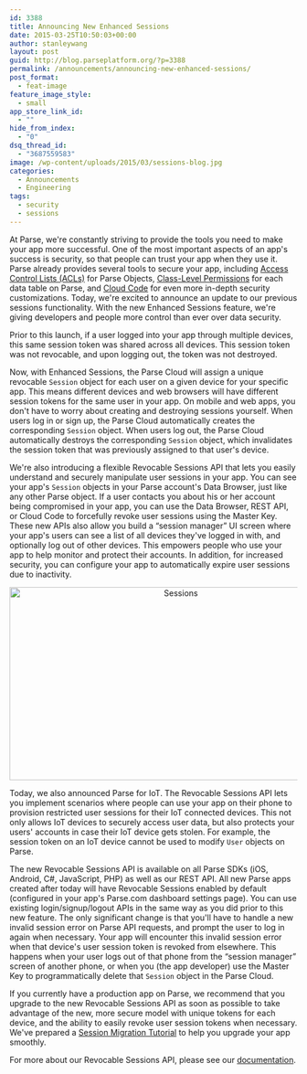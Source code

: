 ```yaml
---
id: 3388
title: Announcing New Enhanced Sessions
date: 2015-03-25T10:50:03+00:00
author: stanleywang
layout: post
guid: http://blog.parseplatform.org/?p=3388
permalink: /announcements/announcing-new-enhanced-sessions/
post_format:
  - feat-image
feature_image_style:
  - small
app_store_link_id:
  - ""
hide_from_index:
  - "0"
dsq_thread_id:
  - "3687559583"
image: /wp-content/uploads/2015/03/sessions-blog.jpg
categories:
  - Announcements
  - Engineering
tags:
  - security
  - sessions
---
```

At Parse, we're constantly striving to provide the tools you need to make your app more successful. One of the most important aspects of an app's success is security, so that people can trust your app when they use it. Parse already provides several tools to secure your app, including [Access Control Lists (ACLs)](https://parse.com/docs/data#security-objects) for Parse Objects, [Class-Level Permissions](http://blog.parseplatform.org/2015/02/23/secure-your-app-one-class-at-a-time) for each data table on Parse, and [Cloud Code](http://blog.parseplatform.org/2014/07/21/parse-security-iv-ahead-in-the-cloud/) for even more in-depth security customizations. Today, we're excited to announce an update to our previous sessions functionality. With the new Enhanced Sessions feature, we're giving developers and people more control than ever over data security.

Prior to this launch, if a user logged into your app through multiple devices, this same session token was shared across all devices. This session token was not revocable, and upon logging out, the token was not destroyed.

Now, with Enhanced Sessions, the Parse Cloud will assign a unique revocable `Session` object for each user on a given device for your specific app. This means different devices and web browsers will have different session tokens for the same user in your app. On mobile and web apps, you don't have to worry about creating and destroying sessions yourself. When users log in or sign up, the Parse Cloud automatically creates the corresponding `Session` object. When users log out, the Parse Cloud automatically destroys the corresponding `Session` object, which invalidates the session token that was previously assigned to that user's device.

We're also introducing a flexible Revocable Sessions API that lets you easily understand and securely manipulate user sessions in your app. You can see your app's `Session` objects in your Parse account's Data Browser, just like any other Parse object. If a user contacts you about his or her account being compromised in your app, you can use the Data Browser, REST API, or Cloud Code to forcefully revoke user sessions using the Master Key. These new APIs also allow you build a “session manager” UI screen where your app's users can see a list of all devices they've logged in with, and optionally log out of other devices. This empowers people who use your app to help monitor and protect their accounts. In addition, for increased security, you can configure your app to automatically expire user sessions due to inactivity.

<div style="text-align: center;">
  <a href="{{ site.url }}/assets/wp-content/uploads/2015/03/Screen-Shot-2015-03-24-at-4.26.53-PM.png"><img class="alignnone size-large wp-image-2725" src="{{ site.url }}/assets/wp-content/uploads/2015/03/Screen-Shot-2015-03-24-at-4.26.53-PM-1024x593.png" alt="Sessions" width="584" height="338" /></a>
</div>

Today, we also announced Parse for IoT. The Revocable Sessions API lets you implement scenarios where people can use your app on their phone to provision restricted user sessions for their IoT connected devices. This not only allows IoT devices to securely access user data, but also protects your users' accounts in case their IoT device gets stolen. For example, the session token on an IoT device cannot be used to modify `User` objects on Parse.

The new Revocable Sessions API is available on all Parse SDKs (iOS, Android, C#, JavaScript, PHP) as well as our REST API. All new Parse apps created after today will have Revocable Sessions enabled by default (configured in your app's Parse.com dashboard settings page). You can use existing login/signup/logout APIs in the same way as you did prior to this new feature. The only significant change is that you'll have to handle a new invalid session error on Parse API requests, and prompt the user to log in again when necessary. Your app will encounter this invalid session error when that device's user session token is revoked from elsewhere. This happens when your user logs out of that phone from the “session manager” screen of another phone, or when you (the app developer) use the Master Key to programmatically delete that `Session` object in the Parse Cloud.

If you currently have a production app on Parse, we recommend that you upgrade to the new Revocable Sessions API as soon as possible to take advantage of the new, more secure model with unique tokens for each device, and the ability to easily revoke user session tokens when necessary. We've prepared a [Session Migration Tutorial](https://parse.com/tutorials/session-migration-tutorial) to help you upgrade your app smoothly.

For more about our Revocable Sessions API, please see our [documentation](https://www.parse.com/docs/ios_guide#sessions/iOS).